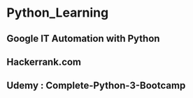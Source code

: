 # Python_Learning

<h2>Google IT Automation with Python</h2>

<h2>Hackerrank.com</h2>

<h2>Udemy : Complete-Python-3-Bootcamp</h2>

